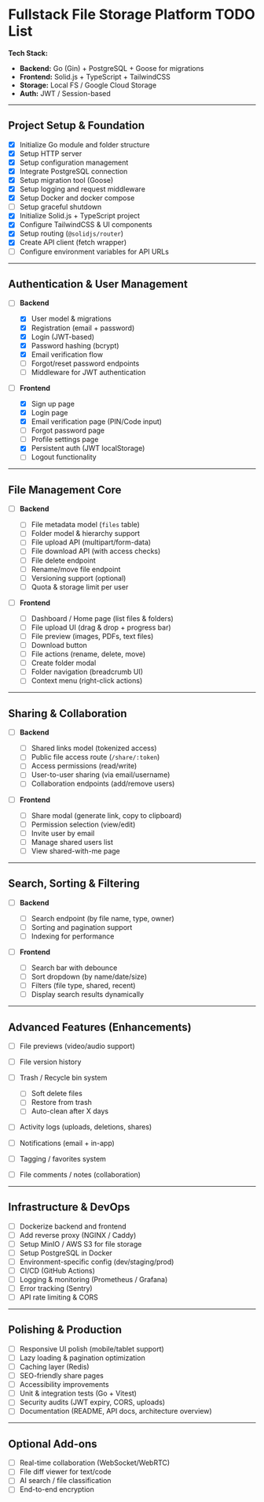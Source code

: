 # Fullstack File Storage Platform TODO List

**Tech Stack:**

- **Backend:** Go (Gin) + PostgreSQL + Goose for migrations
- **Frontend:** Solid.js + TypeScript + TailwindCSS
- **Storage:** Local FS / Google Cloud Storage
- **Auth:** JWT / Session-based

---

## Project Setup & Foundation

- [x] Initialize Go module and folder structure
- [x] Setup HTTP server
- [x] Setup configuration management
- [x] Integrate PostgreSQL connection
- [x] Setup migration tool (Goose)
- [x] Setup logging and request middleware
- [x] Setup Docker and docker compose
- [ ] Setup graceful shutdown
- [x] Initialize Solid.js + TypeScript project
- [x] Configure TailwindCSS & UI components
- [x] Setup routing (`@solidjs/router`)
- [x] Create API client (fetch wrapper)
- [ ] Configure environment variables for API URLs

---

## Authentication & User Management

- [ ] **Backend**

  - [x] User model & migrations
  - [x] Registration (email + password)
  - [x] Login (JWT-based)
  - [x] Password hashing (bcrypt)
  - [x] Email verification flow
  - [ ] Forgot/reset password endpoints
  - [ ] Middleware for JWT authentication

- [ ] **Frontend**

  - [x] Sign up page
  - [x] Login page
  - [x] Email verification page (PIN/Code input)
  - [ ] Forgot password page
  - [ ] Profile settings page
  - [x] Persistent auth (JWT localStorage)
  - [ ] Logout functionality

---

## File Management Core

- [ ] **Backend**

  - [ ] File metadata model (`files` table)
  - [ ] Folder model & hierarchy support
  - [ ] File upload API (multipart/form-data)
  - [ ] File download API (with access checks)
  - [ ] File delete endpoint
  - [ ] Rename/move file endpoint
  - [ ] Versioning support (optional)
  - [ ] Quota & storage limit per user

- [ ] **Frontend**

  - [ ] Dashboard / Home page (list files & folders)
  - [ ] File upload UI (drag & drop + progress bar)
  - [ ] File preview (images, PDFs, text files)
  - [ ] Download button
  - [ ] File actions (rename, delete, move)
  - [ ] Create folder modal
  - [ ] Folder navigation (breadcrumb UI)
  - [ ] Context menu (right-click actions)

---

## Sharing & Collaboration

- [ ] **Backend**

  - [ ] Shared links model (tokenized access)
  - [ ] Public file access route (`/share/:token`)
  - [ ] Access permissions (read/write)
  - [ ] User-to-user sharing (via email/username)
  - [ ] Collaboration endpoints (add/remove users)

- [ ] **Frontend**

  - [ ] Share modal (generate link, copy to clipboard)
  - [ ] Permission selection (view/edit)
  - [ ] Invite user by email
  - [ ] Manage shared users list
  - [ ] View shared-with-me page

---

## Search, Sorting & Filtering

- [ ] **Backend**

  - [ ] Search endpoint (by file name, type, owner)
  - [ ] Sorting and pagination support
  - [ ] Indexing for performance

- [ ] **Frontend**

  - [ ] Search bar with debounce
  - [ ] Sort dropdown (by name/date/size)
  - [ ] Filters (file type, shared, recent)
  - [ ] Display search results dynamically

---

## Advanced Features (Enhancements)

- [ ] File previews (video/audio support)
- [ ] File version history
- [ ] Trash / Recycle bin system

  - [ ] Soft delete files
  - [ ] Restore from trash
  - [ ] Auto-clean after X days

- [ ] Activity logs (uploads, deletions, shares)
- [ ] Notifications (email + in-app)
- [ ] Tagging / favorites system
- [ ] File comments / notes (collaboration)

---

## Infrastructure & DevOps

- [ ] Dockerize backend and frontend
- [ ] Add reverse proxy (NGINX / Caddy)
- [ ] Setup MinIO / AWS S3 for file storage
- [ ] Setup PostgreSQL in Docker
- [ ] Environment-specific config (dev/staging/prod)
- [ ] CI/CD (GitHub Actions)
- [ ] Logging & monitoring (Prometheus / Grafana)
- [ ] Error tracking (Sentry)
- [ ] API rate limiting & CORS

---

## Polishing & Production

- [ ] Responsive UI polish (mobile/tablet support)
- [ ] Lazy loading & pagination optimization
- [ ] Caching layer (Redis)
- [ ] SEO-friendly share pages
- [ ] Accessibility improvements
- [ ] Unit & integration tests (Go + Vitest)
- [ ] Security audits (JWT expiry, CORS, uploads)
- [ ] Documentation (README, API docs, architecture overview)

---

## Optional Add-ons

- [ ] Real-time collaboration (WebSocket/WebRTC)
- [ ] File diff viewer for text/code
- [ ] AI search / file classification
- [ ] End-to-end encryption
